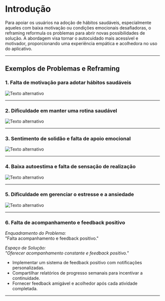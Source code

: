 # Introdução

Para apoiar os usuários na adoção de hábitos saudáveis, especialmente aqueles com baixa motivação ou condições emocionais desafiadoras, o reframing reformula os problemas para abrir novas possibilidades de solução. A abordagem  visa tornar o autocuidado mais acessível e motivador, proporcionando uma experiência empática e acolhedora no uso do aplicativo.

---

## Exemplos de Problemas e Reframing

### 1. Falta de motivação para adotar hábitos saudáveis

<img src="https://i.postimg.cc/hPGDzykD/Captura-de-tela-2024-11-11-204424.png" alt="Texto alternativo">



---

### 2. Dificuldade em manter uma rotina saudável
<img src="https://i.postimg.cc/wvmCM7QY/Captura-de-tela-2024-11-11-174227.png" alt="Texto alternativo">



---

### 3. Sentimento de solidão e falta de apoio emocional
<img src="https://i.postimg.cc/XYtQmktK/Captura-de-tela-2024-11-11-213851.png" alt="Texto alternativo">



---

### 4. Baixa autoestima e falta de sensação de realização
<img src="https://i.postimg.cc/pTqkLTfW/Captura-de-tela-2024-11-11-223606.png" alt="Texto alternativo">



---

### 5. Dificuldade em gerenciar o estresse e a ansiedade
<img src="https://i.postimg.cc/02dfdS8y/Captura-de-tela-2024-11-11-234731.png" alt="Texto alternativo">



---

### 6. Falta de acompanhamento e feedback positivo

*Enquadramento do Problema:*  
"Falta acompanhamento e feedback positivo."

*Espaço de Solução:*  
*"Oferecer acompanhamento constante e feedback positivo."*

- Implementar um sistema de feedback positivo com notificações personalizadas.
- Compartilhar relatórios de progresso semanais para incentivar a continuidade.
- Fornecer feedback amigável e acolhedor após cada atividade completada.

---

